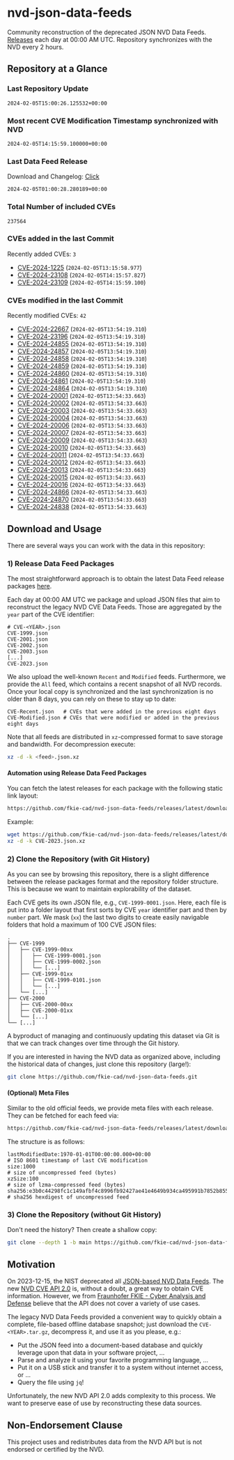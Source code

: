 # nvd-json-data-feeds

Community reconstruction of the deprecated JSON NVD Data Feeds. 
[Releases](https://github.com/fkie-cad/nvd-json-data-feeds/releases/latest) each day at 00:00 AM UTC.
Repository synchronizes with the NVD every 2 hours.

## Repository at a Glance

### Last Repository Update

```plain
2024-02-05T15:00:26.125532+00:00
```

### Most recent CVE Modification Timestamp synchronized with NVD

```plain
2024-02-05T14:15:59.100000+00:00
```

### Last Data Feed Release

Download and Changelog: [Click](https://github.com/fkie-cad/nvd-json-data-feeds/releases/latest)

```plain
2024-02-05T01:00:28.280189+00:00
```

### Total Number of included CVEs

```plain
237564
```

### CVEs added in the last Commit

Recently added CVEs: `3`

* [CVE-2024-1225](CVE-2024/CVE-2024-12xx/CVE-2024-1225.json) (`2024-02-05T13:15:58.977`)
* [CVE-2024-23108](CVE-2024/CVE-2024-231xx/CVE-2024-23108.json) (`2024-02-05T14:15:57.827`)
* [CVE-2024-23109](CVE-2024/CVE-2024-231xx/CVE-2024-23109.json) (`2024-02-05T14:15:59.100`)


### CVEs modified in the last Commit

Recently modified CVEs: `42`

* [CVE-2024-22667](CVE-2024/CVE-2024-226xx/CVE-2024-22667.json) (`2024-02-05T13:54:19.310`)
* [CVE-2024-23196](CVE-2024/CVE-2024-231xx/CVE-2024-23196.json) (`2024-02-05T13:54:19.310`)
* [CVE-2024-24855](CVE-2024/CVE-2024-248xx/CVE-2024-24855.json) (`2024-02-05T13:54:19.310`)
* [CVE-2024-24857](CVE-2024/CVE-2024-248xx/CVE-2024-24857.json) (`2024-02-05T13:54:19.310`)
* [CVE-2024-24858](CVE-2024/CVE-2024-248xx/CVE-2024-24858.json) (`2024-02-05T13:54:19.310`)
* [CVE-2024-24859](CVE-2024/CVE-2024-248xx/CVE-2024-24859.json) (`2024-02-05T13:54:19.310`)
* [CVE-2024-24860](CVE-2024/CVE-2024-248xx/CVE-2024-24860.json) (`2024-02-05T13:54:19.310`)
* [CVE-2024-24861](CVE-2024/CVE-2024-248xx/CVE-2024-24861.json) (`2024-02-05T13:54:19.310`)
* [CVE-2024-24864](CVE-2024/CVE-2024-248xx/CVE-2024-24864.json) (`2024-02-05T13:54:19.310`)
* [CVE-2024-20001](CVE-2024/CVE-2024-200xx/CVE-2024-20001.json) (`2024-02-05T13:54:33.663`)
* [CVE-2024-20002](CVE-2024/CVE-2024-200xx/CVE-2024-20002.json) (`2024-02-05T13:54:33.663`)
* [CVE-2024-20003](CVE-2024/CVE-2024-200xx/CVE-2024-20003.json) (`2024-02-05T13:54:33.663`)
* [CVE-2024-20004](CVE-2024/CVE-2024-200xx/CVE-2024-20004.json) (`2024-02-05T13:54:33.663`)
* [CVE-2024-20006](CVE-2024/CVE-2024-200xx/CVE-2024-20006.json) (`2024-02-05T13:54:33.663`)
* [CVE-2024-20007](CVE-2024/CVE-2024-200xx/CVE-2024-20007.json) (`2024-02-05T13:54:33.663`)
* [CVE-2024-20009](CVE-2024/CVE-2024-200xx/CVE-2024-20009.json) (`2024-02-05T13:54:33.663`)
* [CVE-2024-20010](CVE-2024/CVE-2024-200xx/CVE-2024-20010.json) (`2024-02-05T13:54:33.663`)
* [CVE-2024-20011](CVE-2024/CVE-2024-200xx/CVE-2024-20011.json) (`2024-02-05T13:54:33.663`)
* [CVE-2024-20012](CVE-2024/CVE-2024-200xx/CVE-2024-20012.json) (`2024-02-05T13:54:33.663`)
* [CVE-2024-20013](CVE-2024/CVE-2024-200xx/CVE-2024-20013.json) (`2024-02-05T13:54:33.663`)
* [CVE-2024-20015](CVE-2024/CVE-2024-200xx/CVE-2024-20015.json) (`2024-02-05T13:54:33.663`)
* [CVE-2024-20016](CVE-2024/CVE-2024-200xx/CVE-2024-20016.json) (`2024-02-05T13:54:33.663`)
* [CVE-2024-24866](CVE-2024/CVE-2024-248xx/CVE-2024-24866.json) (`2024-02-05T13:54:33.663`)
* [CVE-2024-24870](CVE-2024/CVE-2024-248xx/CVE-2024-24870.json) (`2024-02-05T13:54:33.663`)
* [CVE-2024-24838](CVE-2024/CVE-2024-248xx/CVE-2024-24838.json) (`2024-02-05T13:54:33.663`)


## Download and Usage

There are several ways you can work with the data in this repository:

### 1) Release Data Feed Packages

The most straightforward approach is to obtain the latest Data Feed release packages [here](https://github.com/fkie-cad/nvd-json-data-feeds/releases/latest).

Each day at 00:00 AM UTC we package and upload JSON files that aim to reconstruct the legacy NVD CVE Data Feeds.
Those are aggregated by the `year` part of the CVE identifier:

```
# CVE-<YEAR>.json
CVE-1999.json
CVE-2001.json
CVE-2002.json
CVE-2003.json
[...]
CVE-2023.json
```

We also upload the well-known `Recent` and `Modified` feeds.
Furthermore, we provide the `All` feed, which contains a recent snapshot of all NVD records.
Once your local copy is synchronized and the last synchronization is no older than 8 days, you can rely on these to stay up to date:

```plain
CVE-Recent.json   # CVEs that were added in the previous eight days
CVE-Modified.json # CVEs that were modified or added in the previous eight days
```

Note that all feeds are distributed in `xz`-compressed format to save storage and bandwidth.
For decompression execute:

```sh
xz -d -k <feed>.json.xz
```


#### Automation using Release Data Feed Packages

You can fetch the latest releases for each package with the following static link layout:

```sh
https://github.com/fkie-cad/nvd-json-data-feeds/releases/latest/download/CVE-<YEAR>.json.xz
```

Example:

```sh
wget https://github.com/fkie-cad/nvd-json-data-feeds/releases/latest/download/CVE-2023.json.xz
xz -d -k CVE-2023.json.xz
```



### 2) Clone the Repository (with Git History)

As you can see by browsing this repository, there is a slight difference between the release packages format and the repository folder structure.
This is because we want to maintain explorability of the dataset.

Each CVE gets its own JSON file, e.g., `CVE-1999-0001.json`.
Here, each file is put into a folder layout that first sorts by CVE `year` identifier part and then by `number` part.
We mask (`xx`) the last two digits to create easily navigable folders that hold a maximum of 100 CVE JSON files:

```plain
.
├── CVE-1999
│   ├── CVE-1999-00xx
│   │   ├── CVE-1999-0001.json
│   │   ├── CVE-1999-0002.json
│   │   └── [...]
│   ├── CVE-1999-01xx
│   │   ├── CVE-1999-0101.json
│   │   └── [...]
│   └── [...]
├── CVE-2000
│   ├── CVE-2000-00xx
│   ├── CVE-2000-01xx
│   └── [...]
└── [...]
```

A byproduct of managing and continuously updating this dataset via Git is that we can track changes over time through the Git history.

If you are interested in having the NVD data as organized above, including the historical data of changes, just clone this repository (large!):

```sh
git clone https://github.com/fkie-cad/nvd-json-data-feeds.git
```

#### (Optional) Meta Files

Similar to the old official feeds, we provide meta files with each release. They can be fetched for each feed via:

```sh
https://github.com/fkie-cad/nvd-json-data-feeds/releases/latest/download/CVE-<YEAR>.meta
```

The structure is as follows:

```plain
lastModifiedDate:1970-01-01T00:00:00.000+00:00                          # ISO 8601 timestamp of last CVE modification
size:1000                                                               # size of uncompressed feed (bytes)
xzSize:100                                                              # size of lzma-compressed feed (bytes)
sha256:e3b0c44298fc1c149afbf4c8996fb92427ae41e4649b934ca495991b7852b855 # sha256 hexdigest of uncompressed feed
```


### 3) Clone the Repository (without Git History)

Don't need the history? Then create a shallow copy:

```sh
git clone --depth 1 -b main https://github.com/fkie-cad/nvd-json-data-feeds.git
```

## Motivation

On 2023-12-15, the NIST deprecated all [JSON-based NVD Data Feeds](https://nvd.nist.gov/vuln/data-feeds#divRetirementBanner-1).
The new [NVD CVE API 2.0](https://nvd.nist.gov/developers/vulnerabilities) is, without a doubt, a great way to obtain CVE information.
However, we from [Fraunhofer FKIE - Cyber Analysis and Defense](https://www.fkie.fraunhofer.de/en/departments/cad.html) believe that the API does not cover a variety of use cases.

The legacy NVD Data Feeds provided a convenient way to quickly obtain a complete, file-based offline database snapshot; just download the `CVE-<YEAR>.tar.gz`, decompress it, and use it as you please, e.g.:

* Put the JSON feed into a document-based database and quickly leverage upon that data in your software project, ...
* Parse and analyze it using your favorite programming language, ...
* Put it on a USB stick and transfer it to a system without internet access, or ...
* Query the file using `jq`!

Unfortunately, the new NVD API 2.0 adds complexity to this process.
We want to preserve ease of use by reconstructing these data sources.

## Non-Endorsement Clause

This project uses and redistributes data from the NVD API but is not endorsed or certified by the NVD.